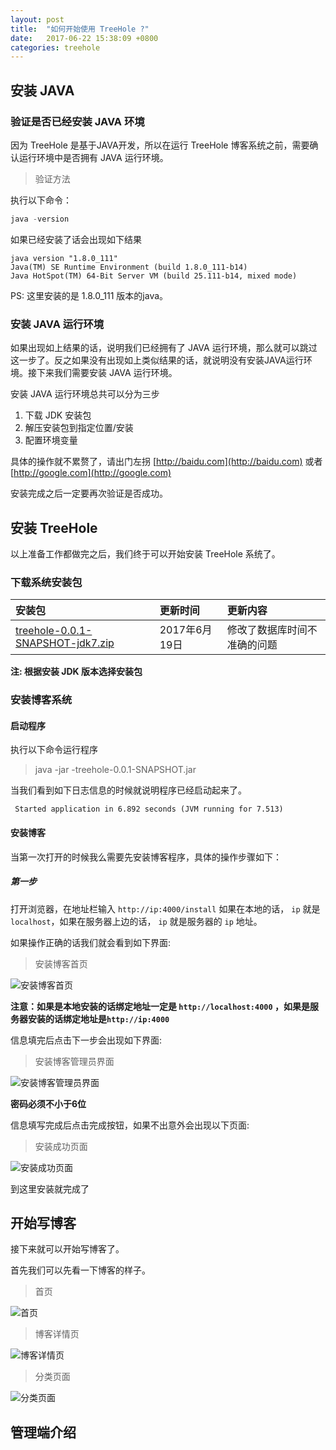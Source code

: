 ```yaml
---
layout: post
title:  "如何开始使用 TreeHole ?"
date:   2017-06-22 15:38:09 +0800
categories: treehole
---
```


## 安装 JAVA

### 验证是否已经安装 JAVA 环境
因为 TreeHole 是基于JAVA开发，所以在运行 TreeHole 博客系统之前，需要确认运行环境中是否拥有 JAVA 运行环境。

> 验证方法

执行以下命令：

```java
java -version
```

如果已经安装了话会出现如下结果

```
java version "1.8.0_111"
Java(TM) SE Runtime Environment (build 1.8.0_111-b14)
Java HotSpot(TM) 64-Bit Server VM (build 25.111-b14, mixed mode)
```

PS: 这里安装的是 1.8.0_111 版本的java。

### 安装 JAVA 运行环境

如果出现如上结果的话，说明我们已经拥有了 JAVA 运行环境，那么就可以跳过这一步了。反之如果没有出现如上类似结果的话，就说明没有安装JAVA运行环境。接下来我们需要安装 JAVA 运行环境。

安装 JAVA 运行环境总共可以分为三步
1. 下载 JDK 安装包
2. 解压安装包到指定位置/安装
3. 配置环境变量

具体的操作就不累赘了，请出门左拐 [http://baidu.com](http://baidu.com) 或者 [http://google.com](http://google.com)

安装完成之后一定要再次验证是否成功。

## 安装 TreeHole

以上准备工作都做完之后，我们终于可以开始安装 TreeHole 系统了。

### 下载系统安装包

|安装包|更新时间|更新内容|
|:-|:-|:-|
|[treehole-0.0.1-SNAPSHOT-jdk7.zip](http://orgr5bpmh.bkt.clouddn.com/treehole-0.0.1-SNAPSHOT-20170619.zip)|2017年6月19日|修改了数据库时间不准确的问题|

**注: 根据安装 JDK 版本选择安装包**

### 安装博客系统

#### 启动程序

执行以下命令运行程序

> java -jar -treehole-0.0.1-SNAPSHOT.jar

当我们看到如下日志信息的时候就说明程序已经启动起来了。
 
~~~
 Started application in 6.892 seconds (JVM running for 7.513)
~~~

#### 安装博客

当第一次打开的时候我么需要先安装博客程序，具体的操作步骤如下：
##### 第一步
打开浏览器，在地址栏输入 `http://ip:4000/install` 
如果在本地的话， `ip` 就是 `localhost`，如果在服务器上边的话， `ip` 就是服务器的 `ip` 地址。

如果操作正确的话我们就会看到如下界面:

> 安装博客首页

![安装博客首页](http://blog.zhangyingwei.com/files/fdeab634-207b-48d9-8e9d-07c04e87fe35)

**注意：如果是本地安装的话绑定地址一定是 `http://localhost:4000` ，如果是服务器安装的话绑定地址是`http://ip:4000`**

信息填完后点击下一步会出现如下界面:

> 安装博客管理员界面

![安装博客管理员界面](http://blog.zhangyingwei.com/files/fc7e5442-56e5-417d-b59a-ad367358ce18)

**密码必须不小于6位**

信息填写完成后点击完成按钮，如果不出意外会出现以下页面:

> 安装成功页面

![安装成功页面](http://blog.zhangyingwei.com/files/daee1936-c2cb-48c7-ba76-99e4ccc1af8b)

到这里安装就完成了

## 开始写博客

接下来就可以开始写博客了。

首先我们可以先看一下博客的样子。

> 首页

![首页](http://orgr5bpmh.bkt.clouddn.com//img/QQ%E6%88%AA%E5%9B%BE20170623114349.jpg)

> 博客详情页

![博客详情页](http://orgr5bpmh.bkt.clouddn.com//img/QQ%E6%88%AA%E5%9B%BE20170623114842.jpg)

> 分类页面

![分类页面](http://orgr5bpmh.bkt.clouddn.com//img/QQ%E6%88%AA%E5%9B%BE20170623114917.jpg)



## 管理端介绍
